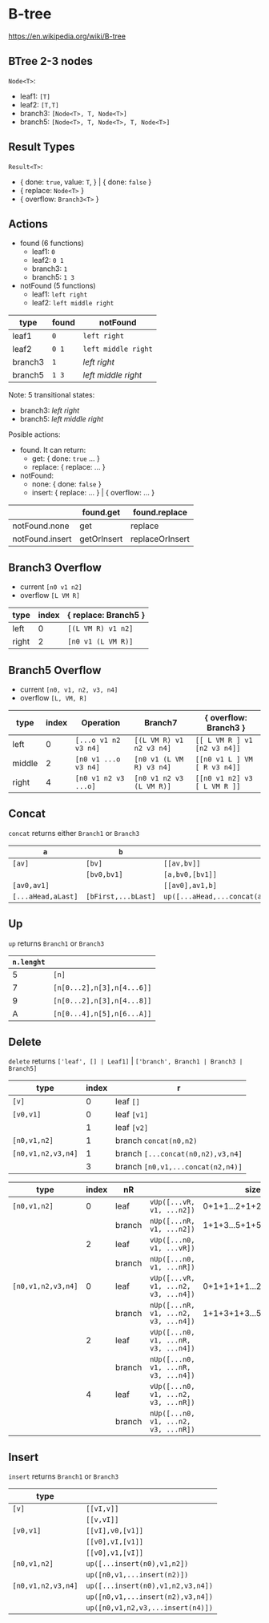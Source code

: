 # B-tree

https://en.wikipedia.org/wiki/B-tree

## BTree 2-3 nodes

`Node<T>`:

- leaf1: `[T]`
- leaf2: `[T,T]`
- branch3: `[Node<T>, T, Node<T>]`
- branch5: `[Node<T>, T, Node<T>, T, Node<T>]`

## Result Types

`Result<T>`:

- { done: `true`, value: `T`,  } |
  { done: `false` }
- { replace: `Node<T>` }
- { overflow: `Branch3<T>` }

## Actions

- found (6 functions)
  - leaf1: `0`
  - leaf2: `0 1`
  - branch3: `1`
  - branch5: `1 3`
- notFound (5 functions)
  - leaf1: `left right`
  - leaf2: `left middle right`

|type   |found|notFound           |
|-------|-----|-------------------|
|leaf1  |`0`  |`left right`       |
|leaf2  |`0 1`|`left middle right`|
|branch3|`1`  |_left right_       |
|branch5|`1 3`|_left middle right_|

Note: 5 transitional states:
- branch3: _left right_
- branch5: _left middle right_

Posible actions:

- found. It can return:
  - get: { done: `true` ... }
  - replace: { replace: ... }
- notFound:
  - none: { done: `false` }
  - insert: { replace: ... } | { overflow: ... }

|               |found.get  |found.replace  |
|---------------|-----------|---------------|
|notFound.none  |get        |replace        |
|notFound.insert|getOrInsert|replaceOrInsert|

## Branch3 Overflow

- current `[n0 v1 n2]`
- overflow `[L VM R]`

|type  |index|{ replace: Branch5 }|
|------|-----|--------------------|
|left  |    0|`[(L VM R) v1 n2]`  |
|right |    2|`[n0 v1 (L VM R)]`  |

## Branch5 Overflow

- current `[n0, v1, n2, v3, n4]`
- overflow `[L, VM, R]`

|type  |index|Operation           |Branch7                 |{ overflow: Branch3 }       |
|------|-----|--------------------|------------------------|----------------------------|
|left  |    0|`[...o v1 n2 v3 n4]`|`[(L VM R) v1 n2 v3 n4]`|`[[ L VM R ] v1 [n2 v3 n4]]`|
|middle|    2|`[n0 v1 ...o v3 n4]`|`[n0 v1 (L VM R) v3 n4]`|`[[n0 v1 L ] VM [ R v3 n4]]`|
|right |    4|`[n0 v1 n2 v3 ...o]`|`[n0 v1 n2 v3 (L VM R)]`|`[[n0 v1 n2] v3 [ L VM R ]]`|

## Concat

`concat` returns either `Branch1` or `Branch3`

|`a`               |`b`                |                                                 |
|------------------|-------------------|-------------------------------------------------|
|`[av]`            |`[bv]`             |`[[av,bv]]`                                      |
|                  |`[bv0,bv1]`        |`[a,bv0,[bv1]]`                                  |
|`[av0,av1]`       |                   |`[[av0],av1,b]`                                  |
|`[...aHead,aLast]`|`[bFirst,...bLast]`|`up([...aHead,...concat(aLast,bFirst),...bTail])`|

## Up

`up` returns `Branch1` or `Branch3`

|`n.lenght`|                          |
|----------|--------------------------|
|5         |`[n]`                     |
|7         |`[n[0...2],n[3],n[4...6]]`|
|9         |`[n[0...2],n[3],n[4...8]]`|
|A         |`[n[0...4],n[5],n[6...A]]`|

## Delete

`delete` returns `['leaf', [] | Leaf1]` | `['branch', Branch1 | Branch3 | Branch5]`

|type              |index|r                                |
|------------------|-----|---------------------------------|
|`[v]`             |    0|leaf `[]`                        |
|`[v0,v1]`         |    0|leaf `[v1]`                      |
|                  |    1|leaf `[v2]`                      |
|`[n0,v1,n2]`      |    1|branch `concat(n0,n2)`           |
|`[n0,v1,n2,v3,n4]`|    1|branch `[...concat(n0,n2),v3,n4]`|
|                  |    3|branch `[n0,v1,...concat(n2,n4)]`|

|type              |index|nR    |                                    |size                 |      |
|------------------|-----|------|------------------------------------|---------------------|------|
|`[n0,v1,n2]`      |    0|leaf  |`vUp([...vR, v1, ...n2])`           |0+1+1...2+1+2        |2...5 |
|                  |     |branch|`nUp([...nR, v1, ...n2])`           |1+1+3...5+1+5        |5...11|
|                  |    2|leaf  |`vUp([...n0, v1, ...vR])`           |                     |2...5 |
|                  |     |branch|`nUp([...n0, v1, ...nR])`           |                     |5...11|
|`[n0,v1,n2,v3,n4]`|    0|leaf  |`vUp([...vR, v1, ...n2, v3, ...n4])`|0+1+1+1+1...2+1+2+1+2|4...8 |
|                  |     |branch|`nUp([...nR, v1, ...n2, v3, ...n4])`|1+1+3+1+3...5+1+5+1+5|9...17|
|                  |    2|leaf  |`vUp([...n0, v1, ...nR, v3, ...n4])`|                     |      |
|                  |     |branch|`nUp([...n0, v1, ...nR, v3, ...n4])`|                     |      |
|                  |    4|leaf  |`vUp([...n0, v1, ...n2, v3, ...nR])`|                     |      |
|                  |     |branch|`nUp([...n0, v1, ...n2, v3, ...nR])`|                     |      |

## Insert

`insert` returns `Branch1` or `Branch3`

|type              |                                 |
|------------------|---------------------------------|
|`[v]`             |`[[vI,v]]`                       |
|                  |`[[v,vI]]`                       |
|`[v0,v1]`         |`[[vI],v0,[v1]]`                 |
|                  |`[[v0],vI,[v1]]`                 |
|                  |`[[v0],v1,[vI]]`                 |
|`[n0,v1,n2]`      |`up([...insert(n0),v1,n2])`      |
|                  |`up([n0,v1,...insert(n2)])`      |
|`[n0,v1,n2,v3,n4]`|`up([...insert(n0),v1,n2,v3,n4])`|
|                  |`up([n0,v1,...insert(n2),v3,n4])`|
|                  |`up([n0,v1,n2,v3,...insert(n4)])`|
